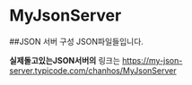 # MyJsonServer
##JSON 서버 구성 JSON파일들입니다.



**실제돌고있는JSON서버의** 링크는  <https://my-json-server.typicode.com/chanhos/MyJsonServer>
